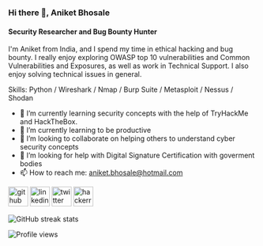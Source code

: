 ### Hi there 👋, Aniket Bhosale
#### Security Researcher and Bug Bounty Hunter 

I'm Aniket from India, and I spend my time in ethical hacking and bug bounty. I really enjoy exploring OWASP top 10 vulnerabilities and Common Vulnerabilities and Exposures, as well as work in Technical Support. I also enjoy solving technical issues in general.

Skills: Python / Wireshark / Nmap / Burp Suite / Metasploit / Nessus / Shodan

- 🔭 I’m currently learning security concepts with the help of TryHackMe and HackTheBox. 
- 🌱 I’m currently learning to be productive 
- 👯 I’m looking to collaborate on helping others to understand cyber security concepts  
- 🤔 I’m looking for help with Digital Signature Certification with goverment bodies
- 📫 How to reach me: aniket.bhosale@hotmail.com 


[<img src='https://cdn.jsdelivr.net/npm/simple-icons@3.0.1/icons/github.svg' alt='github' height='40'>](https://github.com/Aniket1900)  [<img src='https://cdn.jsdelivr.net/npm/simple-icons@3.0.1/icons/linkedin.svg' alt='linkedin' height='40'>](https://www.linkedin.com/in/aniket1900//)  [<img src='https://cdn.jsdelivr.net/npm/simple-icons@3.0.1/icons/twitter.svg' alt='twitter' height='40'>](https://twitter.com/Aniket1900) [<img src='https://cdn.jsdelivr.net/npm/simple-icons@3.0.1/icons/hackerrank.svg' alt='hackerrank' height='40'>](https://www.hackerrank.com/aniket_bhosale)  

![GitHub streak stats](https://github-readme-streak-stats.herokuapp.com/?user=Aniket1900)  

![Profile views](https://gpvc.arturio.dev/Aniket1900)  
